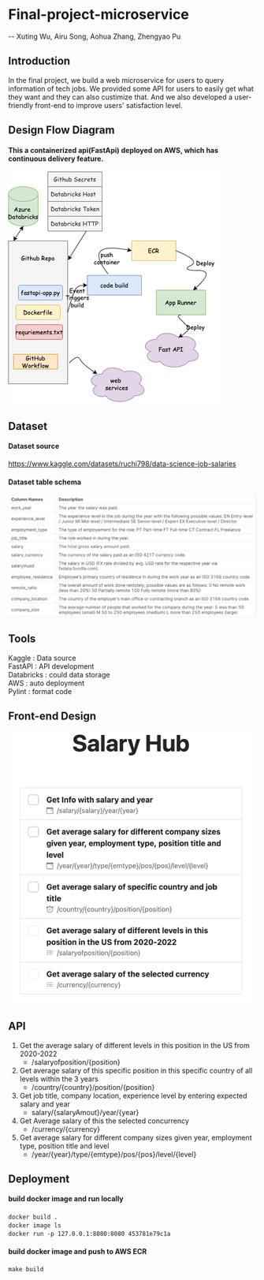 # Final-project-microservice
  -- Xuting Wu, Airu Song, Aohua Zhang, Zhengyao Pu

## Introduction
In the final project, we build a web microservice for users to query information of tech jobs. We provided some API for users to easily get what they want and they can also custimize that. And we also developed a user-friendly front-end to improve users' satisfaction level.

## Design Flow Diagram
#### This a containerized api(FastApi) deployed on AWS, which has continuous delivery feature.

![Figure](https://github.com/nogibjj/final-project-microservice-group/blob/main/picture.drawio.png)

## Dataset
#### Dataset source
https://www.kaggle.com/datasets/ruchi798/data-science-job-salaries

#### Dataset table schema
![Figure](https://github.com/nogibjj/final-project-microservice-group/blob/main/data.png)

## Tools
Kaggle : Data source <br>
FastAPI : API development <br>
Databricks : could data storage <br>
AWS : auto deployment <br>
Pylint : format code

## Front-end Design
![Figure](https://github.com/nogibjj/final-project-microservice-group/blob/main/front-end.png)

## API
1. Get the average salary of different levels in this position in the US from 2020-2022
    - /salaryofposition/{position}
2. Get average salary of this specific position in this specific country of all levels within the 3 years
    - /country/{country}/position/{position}
3. Get job title, company location, experience level by entering expected salary and year
    - salary/{salaryAmout}/year/{year}
4. Get Average salary of this the selected concurrency
    - /currency/{currency}
5. Get average salary for different company sizes given year, employment type, position title and level
    - /year/{year}/type/{emtype}/pos/{pos}/level/{level}

## Deployment

#### build docker image and run locally

```docker build .```  
```docker image ls```  
```docker run -p 127.0.0.1:8080:8080 453781e79c1a```  
#### build docker image and push to AWS ECR

```make build```

